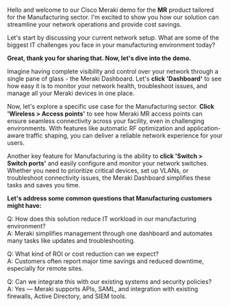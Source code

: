 Hello and welcome to our Cisco Meraki demo for the **MR** product tailored for the Manufacturing sector. I'm excited to show you how our solution can streamline your network operations and provide cost savings. 

Let's start by discussing your current network setup. What are some of the biggest IT challenges you face in your manufacturing environment today?

**Great, thank you for sharing that. Now, let's dive into the demo.**

Imagine having complete visibility and control over your network through a single pane of glass - the Meraki Dashboard. Let's **click 'Dashboard'** to see how easy it is to monitor your network health, troubleshoot issues, and manage all your Meraki devices in one place.

Now, let's explore a specific use case for the Manufacturing sector. **Click 'Wireless > Access points'** to see how Meraki MR access points can ensure seamless connectivity across your facility, even in challenging environments. With features like automatic RF optimization and application-aware traffic shaping, you can deliver a reliable network experience for your users.

Another key feature for Manufacturing is the ability to **click 'Switch > Switch ports'** and easily configure and monitor your network switches. Whether you need to prioritize critical devices, set up VLANs, or troubleshoot connectivity issues, the Meraki Dashboard simplifies these tasks and saves you time.

**Let's address some common questions that Manufacturing customers might have:**

Q: How does this solution reduce IT workload in our manufacturing environment?  
A: Meraki simplifies management through one dashboard and automates many tasks like updates and troubleshooting.

Q: What kind of ROI or cost reduction can we expect?  
A: Customers often report major time savings and reduced downtime, especially for remote sites.

Q: Can we integrate this with our existing systems and security policies?  
A: Yes — Meraki supports APIs, SAML, and integration with existing firewalls, Active Directory, and SIEM tools.